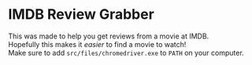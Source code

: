 # IMDB Review Grabber
This was made to help you get reviews from a movie at IMDB. <br/>
Hopefully this makes it *easier* to find a movie to watch! <br/>
Make sure to add `src/files/chromedriver.exe` to `PATH` on your computer.
